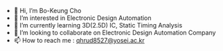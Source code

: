 - 👋 Hi, I’m Bo-Keung Cho
- 👀 I’m interested in Electronic Design Automation
- 🌱 I’m currently learning 3D(2.5D) IC, Static Timing Analysis
- 💞️ I’m looking to collaborate on Electronic Design Automation Company
- 📫 How to reach me : qhrud8527@yosei.ac.kr

<!---
Bokgithub/Bokgithub is a ✨ special ✨ repository because its `README.md` (this file) appears on your GitHub profile.
You can click the Preview link to take a look at your changes.
--->
